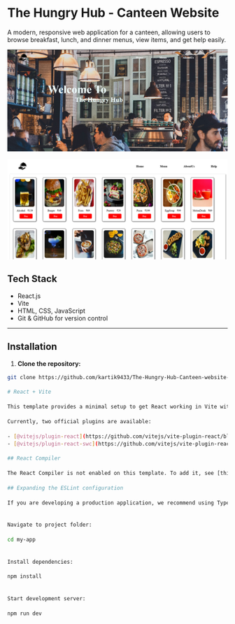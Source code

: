 # The Hungry Hub - Canteen Website

A modern, responsive web application for a canteen, allowing users to browse breakfast, lunch, and dinner menus, view items, and get help easily.

![Home](https://github.com/kartik9433/The-Hungry-Hub-Canteen-website-/blob/cee3949a0a21b812fc4e0640688d59317de5b071/Screenshot%202025-10-02%20164003.png)

![Menu](https://github.com/kartik9433/The-Hungry-Hub-Canteen-website-/blob/1998508c6c834e37f04f08db326ad15048b405ae/Screenshot%202025-10-02%20164135.png)

## Tech Stack

- React.js
- Vite
- HTML, CSS, JavaScript
- Git & GitHub for version control

---

## Installation

1. **Clone the repository:**
```bash
git clone https://github.com/kartik9433/The-Hungry-Hub-Canteen-website-.git

# React + Vite

This template provides a minimal setup to get React working in Vite with HMR and some ESLint rules.

Currently, two official plugins are available:

- [@vitejs/plugin-react](https://github.com/vitejs/vite-plugin-react/blob/main/packages/plugin-react) uses [Babel](https://babeljs.io/) for Fast Refresh
- [@vitejs/plugin-react-swc](https://github.com/vitejs/vite-plugin-react/blob/main/packages/plugin-react-swc) uses [SWC](https://swc.rs/) for Fast Refresh

## React Compiler

The React Compiler is not enabled on this template. To add it, see [this documentation](https://react.dev/learn/react-compiler/installation).

## Expanding the ESLint configuration

If you are developing a production application, we recommend using TypeScript with type-aware lint rules enabled. Check out the [TS template](https://github.com/vitejs/vite/tree/main/packages/create-vite/template-react-ts) for information on how to integrate TypeScript and [`typescript-eslint`](https://typescript-eslint.io) in your project.


Navigate to project folder:

cd my-app


Install dependencies:

npm install


Start development server:

npm run dev
